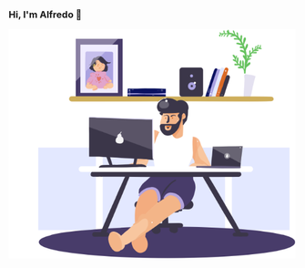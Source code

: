 ### Hi, I'm Alfredo 👋

<img src="https://raw.githubusercontent.com/martin3zra/martin3zra/master/me.png" alt="banner that says Alfredo Martínez - software engineer">